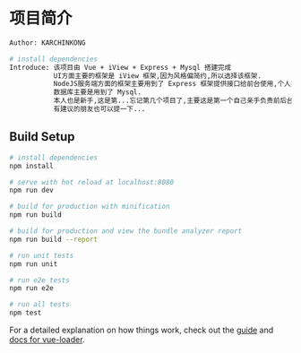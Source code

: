 # 项目简介

``` bash
Author: KARCHINKONG

# install dependencies
Introduce: 该项目由 Vue + iView + Express + Mysql 搭建完成
           UI方面主要的框架是 iView 框架,因为风格偏简约,所以选择该框架.
           NodeJS服务端方面的框架主要用到了 Express 框架提供接口给前台使用,个人推荐新手可以先入手该框架,粗俗易懂.
           数据库主要是用到了 Mysql.
           本人也是新手,这是第...忘记第几个项目了,主要这是第一个自己亲手负责前后台的项目,功能还在持续更新中...
           有建议的朋友也可以提一下...
```


## Build Setup

``` bash
# install dependencies
npm install

# serve with hot reload at localhost:8080
npm run dev

# build for production with minification
npm run build

# build for production and view the bundle analyzer report
npm run build --report

# run unit tests
npm run unit

# run e2e tests
npm run e2e

# run all tests
npm test
```

For a detailed explanation on how things work, check out the [guide](http://vuejs-templates.github.io/webpack/) and [docs for vue-loader](http://vuejs.github.io/vue-loader).
